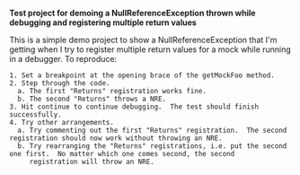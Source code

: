 **Test project for demoing a NullReferenceException thrown while debugging and registering multiple return values**

This is a simple demo project to show a NullReferenceException that I'm getting when I try to register multiple return values for a
mock while running in a debugger.  To reproduce:

    1. Set a breakpoint at the opening brace of the getMockFoo method.
    2. Step through the code.
      a. The first "Returns" registration works fine.
      b. The second "Returns" throws a NRE.
    3. Hit continue to continue debugging.  The test should finish successfully.
    4. Try other arrangements.
      a. Try commenting out the first "Returns" registration.  The second registration should now work without throwing an NRE.
      b. Try rearranging the "Returns" registrations, i.e. put the second one first.  No matter which one comes second, the second
         registration will throw an NRE.
